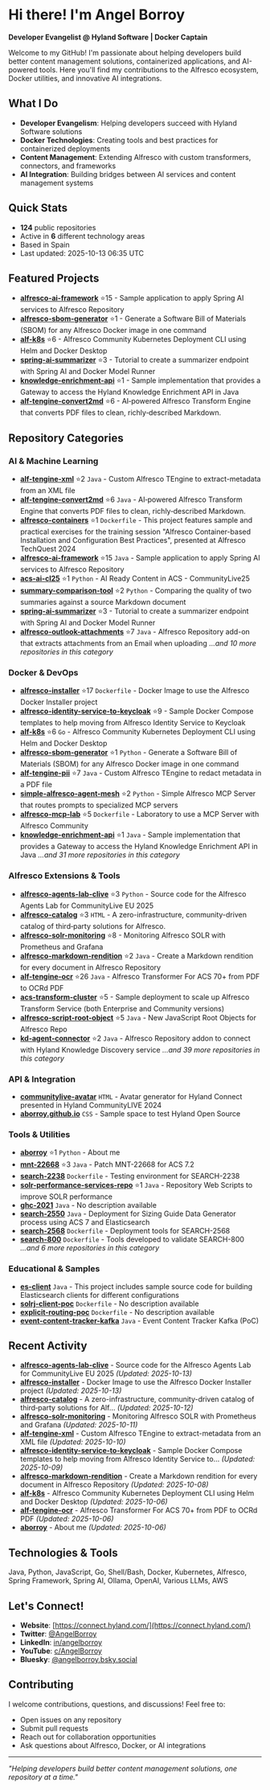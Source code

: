 # Hi there! I'm Angel Borroy

**Developer Evangelist @ Hyland Software | Docker Captain**

Welcome to my GitHub! I'm passionate about helping developers build better content management solutions, containerized applications, and AI-powered tools. Here you'll find my contributions to the Alfresco ecosystem, Docker utilities, and innovative AI integrations.

## What I Do

- **Developer Evangelism**: Helping developers succeed with Hyland Software solutions
- **Docker Technologies**: Creating tools and best practices for containerized deployments
- **Content Management**: Extending Alfresco with custom transformers, connectors, and frameworks
- **AI Integration**: Building bridges between AI services and content management systems

## Quick Stats

- **124** public repositories
- Active in **6** different technology areas
- Based in Spain
- Last updated: 2025-10-13 06:35 UTC

## Featured Projects

- **[alfresco-ai-framework](https://github.com/aborroy/alfresco-ai-framework)** ⭐15 - Sample application to apply Spring AI services to Alfresco Repository
- **[alfresco-sbom-generator](https://github.com/aborroy/alfresco-sbom-generator)** ⭐1 - Generate a Software Bill of Materials (SBOM) for any Alfresco Docker image in one command
- **[alf-k8s](https://github.com/aborroy/alf-k8s)** ⭐6 - Alfresco Community Kubernetes Deployment CLI using Helm and Docker Desktop
- **[spring-ai-summarizer](https://github.com/aborroy/spring-ai-summarizer)** ⭐3 - Tutorial to create a summarizer endpoint with Spring AI and Docker Model Runner
- **[knowledge-enrichment-api](https://github.com/aborroy/knowledge-enrichment-api)** ⭐1 - Sample implementation that provides a Gateway to access the Hyland Knowledge Enrichment API in Java
- **[alf-tengine-convert2md](https://github.com/aborroy/alf-tengine-convert2md)** ⭐6 - AI‑powered Alfresco Transform Engine that converts PDF files to clean, richly‑described Markdown.

## Repository Categories

### AI & Machine Learning

- **[alf-tengine-xml](https://github.com/aborroy/alf-tengine-xml)** ⭐2 `Java` - Custom Alfresco TEngine to extract-metadata from an XML file
- **[alf-tengine-convert2md](https://github.com/aborroy/alf-tengine-convert2md)** ⭐6 `Java` - AI‑powered Alfresco Transform Engine that converts PDF files to clean, richly‑described Markdown.
- **[alfresco-containers](https://github.com/aborroy/alfresco-containers)** ⭐1 `Dockerfile` - This project features sample and practical exercises for the training session "Alfresco Container-based Installation and Configuration Best Practices", presented at Alfresco TechQuest 2024
- **[alfresco-ai-framework](https://github.com/aborroy/alfresco-ai-framework)** ⭐15 `Java` - Sample application to apply Spring AI services to Alfresco Repository
- **[acs-ai-cl25](https://github.com/aborroy/acs-ai-cl25)** ⭐1 `Python` - AI Ready Content in ACS - CommunityLive25
- **[summary-comparison-tool](https://github.com/aborroy/summary-comparison-tool)** ⭐2 `Python` - Comparing the quality of two summaries against a source Markdown document
- **[spring-ai-summarizer](https://github.com/aborroy/spring-ai-summarizer)** ⭐3 - Tutorial to create a summarizer endpoint with Spring AI and Docker Model Runner
- **[alfresco-outlook-attachments](https://github.com/aborroy/alfresco-outlook-attachments)** ⭐7 `Java` - Alfresco Repository add-on that extracts attachments from an Email when uploading
*...and 10 more repositories in this category*

### Docker & DevOps

- **[alfresco-installer](https://github.com/aborroy/alfresco-installer)** ⭐17 `Dockerfile` - Docker Image to use the Alfresco Docker Installer project
- **[alfresco-identity-service-to-keycloak](https://github.com/aborroy/alfresco-identity-service-to-keycloak)** ⭐9 - Sample Docker Compose templates to help moving from Alfresco Identity Service to Keycloak
- **[alf-k8s](https://github.com/aborroy/alf-k8s)** ⭐6 `Go` - Alfresco Community Kubernetes Deployment CLI using Helm and Docker Desktop
- **[alfresco-sbom-generator](https://github.com/aborroy/alfresco-sbom-generator)** ⭐1 `Python` - Generate a Software Bill of Materials (SBOM) for any Alfresco Docker image in one command
- **[alf-tengine-pii](https://github.com/aborroy/alf-tengine-pii)** ⭐7 `Java` - Custom Alfresco TEngine to redact metadata in a PDF file
- **[simple-alfresco-agent-mesh](https://github.com/aborroy/simple-alfresco-agent-mesh)** ⭐2 `Python` - Simple Alfresco MCP Server that routes prompts to specialized MCP servers 
- **[alfresco-mcp-lab](https://github.com/aborroy/alfresco-mcp-lab)** ⭐5 `Dockerfile` - Laboratory to use a MCP Server with Alfresco Community
- **[knowledge-enrichment-api](https://github.com/aborroy/knowledge-enrichment-api)** ⭐1 `Java` - Sample implementation that provides a Gateway to access the Hyland Knowledge Enrichment API in Java
*...and 31 more repositories in this category*

### Alfresco Extensions & Tools

- **[alfresco-agents-lab-clive](https://github.com/aborroy/alfresco-agents-lab-clive)** ⭐3 `Python` - Source code for the Alfresco Agents Lab for CommunityLive EU 2025
- **[alfresco-catalog](https://github.com/aborroy/alfresco-catalog)** ⭐3 `HTML` - A zero-infrastructure, community-driven catalog of third‑party solutions for Alfresco.
- **[alfresco-solr-monitoring](https://github.com/aborroy/alfresco-solr-monitoring)** ⭐8 - Monitoring Alfresco SOLR with Prometheus and Grafana
- **[alfresco-markdown-rendition](https://github.com/aborroy/alfresco-markdown-rendition)** ⭐2 `Java` - Create a Markdown rendition for every document in Alfresco Repository
- **[alf-tengine-ocr](https://github.com/aborroy/alf-tengine-ocr)** ⭐26 `Java` - Alfresco Transformer For ACS 70+ from PDF to OCRd PDF
- **[acs-transform-cluster](https://github.com/aborroy/acs-transform-cluster)** ⭐5 - Sample deployment to scale up Alfresco Transform Service (both Enterprise and Community versions)
- **[alfresco-script-root-object](https://github.com/aborroy/alfresco-script-root-object)** ⭐5 `Java` - New JavaScript Root Objects for Alfresco Repo
- **[kd-agent-connector](https://github.com/aborroy/kd-agent-connector)** ⭐2 `Java` - Alfresco Repository addon to connect with Hyland Knowledge Discovery service
*...and 39 more repositories in this category*

### API & Integration

- **[communitylive-avatar](https://github.com/aborroy/communitylive-avatar)**  `HTML` - Avatar generator for Hyland Connect presented in Hyland CommunityLIVE 2024
- **[aborroy.github.io](https://github.com/aborroy/aborroy.github.io)**  `CSS` - Sample space to test Hyland Open Source

### Tools & Utilities

- **[aborroy](https://github.com/aborroy/aborroy)** ⭐1 `Python` - About me
- **[mnt-22668](https://github.com/aborroy/mnt-22668)** ⭐3 `Java` - Patch MNT-22668 for ACS 7.2
- **[search-2238](https://github.com/aborroy/search-2238)**  `Dockerfile` - Testing environment for SEARCH-2238
- **[solr-performance-services-repo](https://github.com/aborroy/solr-performance-services-repo)** ⭐1 `Java` - Repository Web Scripts to improve SOLR performance
- **[ghc-2021](https://github.com/aborroy/ghc-2021)**  `Java` - No description available
- **[search-2550](https://github.com/aborroy/search-2550)**  `Java` - Deployment for Sizing Guide Data Generator process using ACS 7 and Elasticsearch
- **[search-2568](https://github.com/aborroy/search-2568)**  `Dockerfile` - Deployment tools for SEARCH-2568
- **[search-800](https://github.com/aborroy/search-800)**  `Dockerfile` - Tools developed to validate SEARCH-800
*...and 6 more repositories in this category*

### Educational & Samples

- **[es-client](https://github.com/aborroy/es-client)**  `Java` - This project includes sample source code for building Elasticsearch clients for different configurations
- **[solrj-client-poc](https://github.com/aborroy/solrj-client-poc)**  `Dockerfile` - No description available
- **[explicit-routing-poc](https://github.com/aborroy/explicit-routing-poc)**  `Dockerfile` - No description available
- **[event-content-tracker-kafka](https://github.com/aborroy/event-content-tracker-kafka)**  `Java` - Event Content Tracker Kafka (PoC)

## Recent Activity

- **[alfresco-agents-lab-clive](https://github.com/aborroy/alfresco-agents-lab-clive)** - Source code for the Alfresco Agents Lab for CommunityLive EU 2025 *(Updated: 2025-10-13)*
- **[alfresco-installer](https://github.com/aborroy/alfresco-installer)** - Docker Image to use the Alfresco Docker Installer project *(Updated: 2025-10-13)*
- **[alfresco-catalog](https://github.com/aborroy/alfresco-catalog)** - A zero-infrastructure, community-driven catalog of third‑party solutions for Alf... *(Updated: 2025-10-12)*
- **[alfresco-solr-monitoring](https://github.com/aborroy/alfresco-solr-monitoring)** - Monitoring Alfresco SOLR with Prometheus and Grafana *(Updated: 2025-10-11)*
- **[alf-tengine-xml](https://github.com/aborroy/alf-tengine-xml)** - Custom Alfresco TEngine to extract-metadata from an XML file *(Updated: 2025-10-10)*
- **[alfresco-identity-service-to-keycloak](https://github.com/aborroy/alfresco-identity-service-to-keycloak)** - Sample Docker Compose templates to help moving from Alfresco Identity Service to... *(Updated: 2025-10-09)*
- **[alfresco-markdown-rendition](https://github.com/aborroy/alfresco-markdown-rendition)** - Create a Markdown rendition for every document in Alfresco Repository *(Updated: 2025-10-08)*
- **[alf-k8s](https://github.com/aborroy/alf-k8s)** - Alfresco Community Kubernetes Deployment CLI using Helm and Docker Desktop *(Updated: 2025-10-06)*
- **[alf-tengine-ocr](https://github.com/aborroy/alf-tengine-ocr)** - Alfresco Transformer For ACS 70+ from PDF to OCRd PDF *(Updated: 2025-10-06)*
- **[aborroy](https://github.com/aborroy/aborroy)** - About me *(Updated: 2025-10-06)*

## Technologies & Tools

Java, Python, JavaScript, Go, Shell/Bash, Docker, Kubernetes, Alfresco, Spring Framework, Spring AI, Ollama, OpenAI, Various LLMs, AWS

## Let's Connect!

- **Website**: [https://connect.hyland.com/](https://connect.hyland.com/)
- **Twitter**: [@AngelBorroy](https://twitter.com/AngelBorroy)
- **LinkedIn**: [in/angelborroy](https://www.linkedin.com/in/angelborroy)
- **YouTube**: [c/AngelBorroy](https://www.youtube.com/c/AngelBorroy)
- **Bluesky**: [@angelborroy.bsky.social](https://bsky.app/profile/angelborroy.bsky.social)

## Contributing

I welcome contributions, questions, and discussions! Feel free to:
- Open issues on any repository
- Submit pull requests
- Reach out for collaboration opportunities
- Ask questions about Alfresco, Docker, or AI integrations

---

*"Helping developers build better content management solutions, one repository at a time."*

<!-- This README is automatically updated by GitHub Actions -->